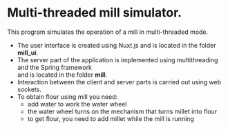 # Multi-threaded mill simulator.
This program simulates the operation of a mill in multi-threaded mode.
+ The user interface is created using Nuxt.js and is located in the folder **mill_ui**.
+ The server part of the application is implemented using multithreading and the Spring framework <br> 
and is located in the folder **mill**.
+ Interaction between the client and server parts is carried out using web sockets.
+ To obtain flour using mill you need:
  + add water to work the water wheel
  + the water wheel turns on the mechanism that turns millet into flour
  + to get flour, you need to add millet while the mill is running